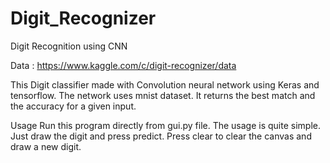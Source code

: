 # Digit_Recognizer
Digit Recognition using CNN  

Data : https://www.kaggle.com/c/digit-recognizer/data

This Digit classifier made with Convolution neural network using Keras and tensorflow. The network uses mnist dataset. It returns the best match and the accuracy for a given input. 

Usage
Run this program directly from gui.py file. 
The usage is quite simple. Just draw the digit and press predict. Press clear to clear the canvas and draw a new digit.
